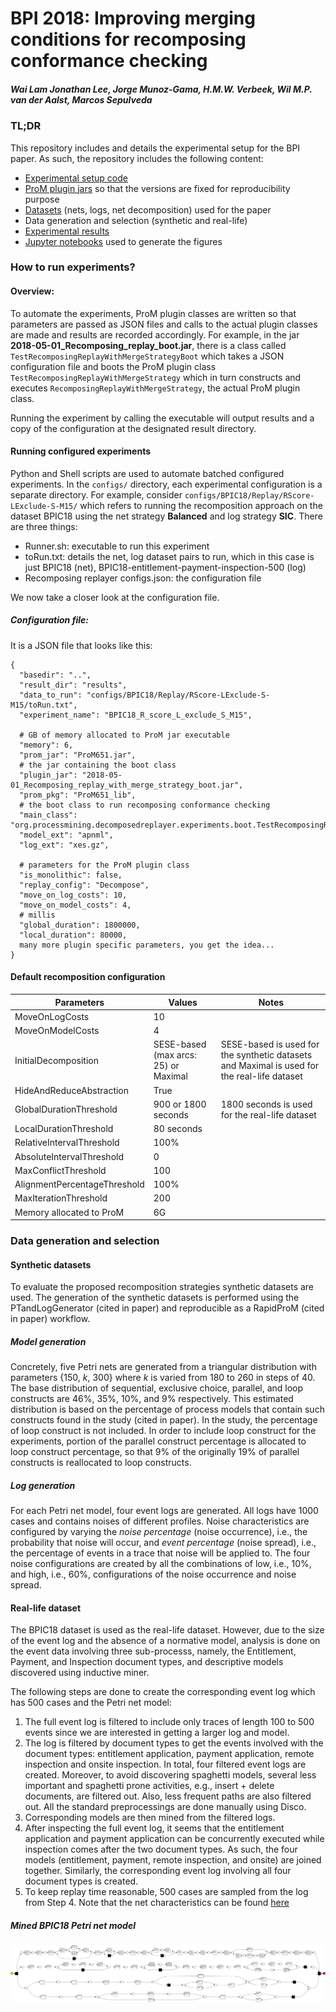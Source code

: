 # BPI 2018: Improving merging conditions for recomposing conformance checking
##### Wai Lam Jonathan Lee, Jorge Munoz-Gama, H.M.W. Verbeek, Wil M.P. van der Aalst, Marcos Sepulveda

### TL;DR
This repository includes and details the experimental setup for the BPI paper. As such, the repository includes the following content:
- [Experimental setup code](https://github.com/wailamjonathanlee/Characterizing-recomposing-replay/tree/master/src)
- [ProM plugin jars](https://github.com/wailamjonathanlee/Characterizing-recomposing-replay/tree/master/prom-6.5.1) so that the versions are fixed for reproducibility purpose
- [Datasets](https://github.com/wailamjonathanlee/Characterizing-recomposing-replay/tree/master/data) (nets, logs, net decomposition) used for the paper 
- Data generation and selection (synthetic and real-life)
- [Experimental results](https://github.com/wailamjonathanlee/Characterizing-recomposing-replay/tree/master/results/Final%20results)
- [Jupyter notebooks](https://github.com/wailamjonathanlee/Characterizing-recomposing-replay/tree/master/results/Final%20results/jupyter) used to generate the figures

### How to run experiments?
#### Overview:
To automate the experiments, ProM plugin classes are written so that parameters are passed as JSON files and calls to the actual plugin classes are made and results are recorded accordingly. For example, in the jar **2018-05-01_Recomposing_replay_boot.jar**, there is a class called ```TestRecomposingReplayWithMergeStrategyBoot``` which takes a JSON configuration file and boots the ProM plugin class ```TestRecomposingReplayWithMergeStrategy``` which in turn constructs and executes ```RecomposingReplayWithMergeStrategy```, the actual ProM plugin class.

Running the experiment by calling the executable will output results and a copy of the configuration at the designated result directory.

#### Running configured experiments
Python and Shell scripts are used to automate batched configured experiments. In the ```configs/``` directory, each experimental configuration is a separate directory. For example, consider ```configs/BPIC18/Replay/RScore-LExclude-S-M15/``` which refers to running the recomposition approach on the dataset BPIC18 using the net strategy **Balanced** and log strategy **SIC**.
There are three things:
- Runner.sh: executable to run this experiment
- toRun.txt: details the net, log dataset pairs to run, which in this case is just BPIC18 (net), BPIC18-entitlement-payment-inspection-500 (log)
- Recomposing replayer configs.json: the configuration file

We now take a closer look at the configuration file.

##### Configuration file:
It is a JSON file that looks like this:
```
{
  "basedir": "..",
  "result_dir": "results",
  "data_to_run": "configs/BPIC18/Replay/RScore-LExclude-S-M15/toRun.txt",
  "experiment_name": "BPIC18_R_score_L_exclude_S_M15",

  # GB of memory allocated to ProM jar executable
  "memory": 6,
  "prom_jar": "ProM651.jar",
  # the jar containing the boot class
  "plugin_jar": "2018-05-01_Recomposing_replay_with_merge_strategy_boot.jar",
  "prom_pkg": "ProM651_lib",
  # the boot class to run recomposing conformance checking
  "main_class": "org.processmining.decomposedreplayer.experiments.boot.TestRecomposingReplayWithMergeStrategyBoot",
  "model_ext": "apnml",
  "log_ext": "xes.gz",

  # parameters for the ProM plugin class
  "is_monolithic": false,
  "replay_config": "Decompose",
  "move_on_log_costs": 10,
  "move_on_model_costs": 4,
  # millis
  "global_duration": 1800000,
  "local_duration": 80000,
  many more plugin specific parameters, you get the idea...
}
```
#### Default recomposition configuration
| Parameters | Values | Notes |
|---|---|---|
| MoveOnLogCosts | 10 | |
| MoveOnModelCosts | 4 | |
| InitialDecomposition | SESE-based (max arcs: 25) or Maximal | SESE-based is used for the synthetic datasets and Maximal is used for the real-life dataset |
| HideAndReduceAbstraction | True | |
| GlobalDurationThreshold | 900 or 1800 seconds | 1800 seconds is used for the real-life dataset |
| LocalDurationThreshold | 80 seconds | |
| RelativeIntervalThreshold | 100% | |
| AbsoluteIntervalThreshold | 0 | | 
| MaxConflictThreshold | 100 | |
| AlignmentPercentageThreshold | 100% | |
| MaxIterationThreshold | 200 | |
| Memory allocated to ProM | 6G | |

### Data generation and selection
#### Synthetic datasets
To evaluate the proposed recomposition strategies synthetic datasets are used. The generation of the synthetic datasets is performed using the PTandLogGenerator (cited in paper) and reproducible as a RapidProM (cited in paper) workflow.
##### Model generation
Concretely, five Petri nets are generated from a triangular distribution with parameters {150, *k*, 300} where *k* is varied from 180 to 260 in steps of 40. The base distribution of sequential, exclusive choice, parallel, and loop constructs are 46%, 35%, 10%, and 9% respectively. This estimated distribution is based on the percentage of process models that contain such constructs found in the study (cited in paper). In the study, the percentage of loop construct is not included. In order to include loop construct for the experiments, portion of the parallel construct percentage is allocated to loop construct percentage, so that 9% of the originally 19% of parallel constructs is reallocated to loop constructs.
##### Log generation
For each Petri net model, four event logs are generated. All logs have 1000 cases and contains noises of different profiles. Noise characteristics are configured by varying the *noise percentage* (noise occurrence), i.e., the probability that noise will occur, and *event percentage* (noise spread), i.e., the percentage of events in a trace that noise will be applied to. The four noise configurations are created by all the combinations of low, i.e., 10%, and high, i.e., 60%, configurations of the noise occurrence and noise spread.

#### Real-life dataset
The BPIC18 dataset is used as the real-life dataset. However, due to the size of the event log and the absence of a normative model, analysis is done on the event data involving three sub-processs, namely, the Entitlement, Payment, and Inspection document types, and descriptive models discovered using inductive miner. 

The following steps are done to create the corresponding event log which has 500 cases and the Petri net model:
1. The full event log is filtered to include only traces of length 100 to 500 events since we are interested in getting a larger log and model.
2. The log is filtered by document types to get the events involved with the document types: entitlement application, payment application, remote inspection and onsite inspection. In total, four filtered event logs are created. Moreover, to avoid discovering spaghetti models, several less important and spaghetti prone activities, e.g., insert + delete documents, are filtered out. Also, less frequent paths are also filtered out. All the standard preprocessings are done manually using Disco.
3. Corresponding models are then mined from the filtered logs.
4. After inspecting the full event log, it seems that the entitlement application and payment application can be concurrently executed while inspection comes after the two document types. As such, the four models (entitlement, payment, remote inspection, and onsite) are joined together. Similarly, the corresponding event log involving all four document types is created. 
5. To keep replay time reasonable, 500 cases are sampled from the log from Step 4. Note that the net characteristics can be found [here](https://github.com/wailamjonathanlee/Characterizing-recomposing-replay/tree/master/data/real/BPIC18/metrics.csv)

##### Mined BPIC18 Petri net model
![Screenshot](misc/BPIC18.jpg)

